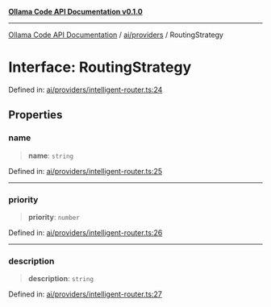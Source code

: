 [**Ollama Code API Documentation v0.1.0**](../../../README.md)

***

[Ollama Code API Documentation](../../../modules.md) / [ai/providers](../README.md) / RoutingStrategy

# Interface: RoutingStrategy

Defined in: [ai/providers/intelligent-router.ts:24](https://github.com/erichchampion/ollama-code/blob/7cb16a799388255e370257cbe049454367b41fec/ollama-code/src/ai/providers/intelligent-router.ts#L24)

## Properties

### name

> **name**: `string`

Defined in: [ai/providers/intelligent-router.ts:25](https://github.com/erichchampion/ollama-code/blob/7cb16a799388255e370257cbe049454367b41fec/ollama-code/src/ai/providers/intelligent-router.ts#L25)

***

### priority

> **priority**: `number`

Defined in: [ai/providers/intelligent-router.ts:26](https://github.com/erichchampion/ollama-code/blob/7cb16a799388255e370257cbe049454367b41fec/ollama-code/src/ai/providers/intelligent-router.ts#L26)

***

### description

> **description**: `string`

Defined in: [ai/providers/intelligent-router.ts:27](https://github.com/erichchampion/ollama-code/blob/7cb16a799388255e370257cbe049454367b41fec/ollama-code/src/ai/providers/intelligent-router.ts#L27)
